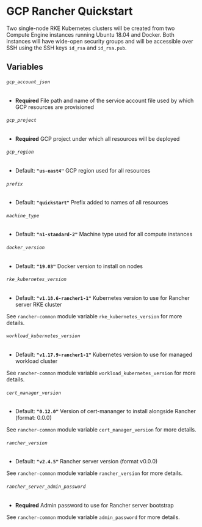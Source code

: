 # GCP Rancher Quickstart

Two single-node RKE Kubernetes clusters will be created from two Compute Engine instances running Ubuntu 18.04 and Docker.
Both instances will have wide-open security groups and will be accessible over SSH using the SSH keys
`id_rsa` and `id_rsa.pub`.

## Variables

###### `gcp_account_json`
- **Required**
File path and name of the service account file used by which GCP resources are provisioned

###### `gcp_project`
- **Required**
GCP project under which all resources will be deployed

###### `gcp_region`
- Default: **`"us-east4"`**
GCP region used for all resources

###### `prefix`
- Default: **`"quickstart"`**
Prefix added to names of all resources

###### `machine_type`
- Default: **`"n1-standard-2"`**
Machine type used for all compute instances

###### `docker_version`
- Default: **`"19.03"`**
Docker version to install on nodes

###### `rke_kubernetes_version`
- Default: **`"v1.18.6-rancher1-1"`**
Kubernetes version to use for Rancher server RKE cluster

See `rancher-common` module variable `rke_kubernetes_version` for more details.

###### `workload_kubernetes_version`
- Default: **`"v1.17.9-rancher1-1"`**
Kubernetes version to use for managed workload cluster

See `rancher-common` module variable `workload_kubernetes_version` for more details.

###### `cert_manager_version`
- Default: **`"0.12.0"`**
Version of cert-mananger to install alongside Rancher (format: 0.0.0)

See `rancher-common` module variable `cert_manager_version` for more details.

###### `rancher_version`
- Default: **`"v2.4.5"`**
Rancher server version (format v0.0.0)

See `rancher-common` module variable `rancher_version` for more details.

###### `rancher_server_admin_password`
- **Required**
Admin password to use for Rancher server bootstrap

See `rancher-common` module variable `admin_password` for more details.

